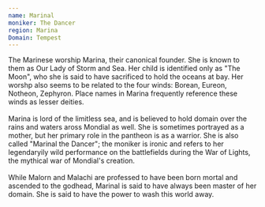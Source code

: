 ```yaml
---
name: Marinal
moniker: The Dancer
region: Marina
Domain: Tempest
---
```

The Marinese worship Marina, their canonical founder. She is known to them as Our Lady of Storm and Sea. Her child is identified only as "The Moon", who she is said to have sacrificed to hold the oceans at bay. Her worshp also seems to be related to the four winds: Borean, Eureon, Notheon, Zephyron. Place names in Marina frequently reference these winds as lesser deities.
<br><br>Marina is lord of the limitless sea, and is believed to hold domain over the rains and waters aross Mondial as well. She is sometimes portrayed as a mother, but her primary role in the pantheon is as a warrior. She is also called "Marinal the Dancer"; the moniker is ironic and refers to her legendaryily wild performance on the battlefields during the War of Lights, the mythical war of Mondial's creation.
<br><br>While Malorn and Malachi are professed to have been born mortal and ascended to the godhead, Marinal is said to have always been master of her domain. She is said to have the power to wash this world away.